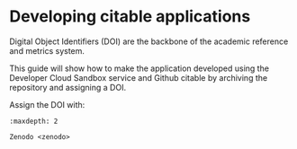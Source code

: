 # Developing citable applications

Digital Object Identifiers (DOI) are the backbone of the academic reference and metrics system.

This guide will show how to make the application developed using the Developer Cloud Sandbox service and Github citable by archiving the repository and assigning a DOI.

Assign the DOI with:

```{toctree}
:maxdepth: 2

Zenodo <zenodo>
```
